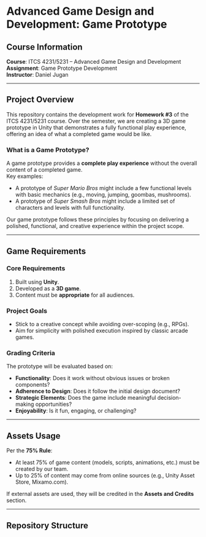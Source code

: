 # Advanced Game Design and Development: Game Prototype

## Course Information
**Course**: ITCS 4231/5231 – Advanced Game Design and Development  
**Assignment**: Game Prototype Development  
**Instructor**: Daniel Jugan

---

## Project Overview
This repository contains the development work for **Homework #3** of the ITCS 4231/5231 course. Over the semester, we are creating a 3D game prototype in Unity that demonstrates a fully functional play experience, offering an idea of what a completed game would be like.

### What is a Game Prototype?
A game prototype provides a **complete play experience** without the overall content of a completed game.  
Key examples:  
- A prototype of *Super Mario Bros* might include a few functional levels with basic mechanics (e.g., moving, jumping, goombas, mushrooms).  
- A prototype of *Super Smash Bros* might include a limited set of characters and levels with full functionality.

Our game prototype follows these principles by focusing on delivering a polished, functional, and creative experience within the project scope.

---

## Game Requirements
### Core Requirements
1. Built using **Unity**.  
2. Developed as a **3D game**.  
3. Content must be **appropriate** for all audiences.  

### Project Goals
- Stick to a creative concept while avoiding over-scoping (e.g., RPGs).  
- Aim for simplicity with polished execution inspired by classic arcade games.  

### Grading Criteria
The prototype will be evaluated based on:
- **Functionality**: Does it work without obvious issues or broken components?  
- **Adherence to Design**: Does it follow the initial design document?  
- **Strategic Elements**: Does the game include meaningful decision-making opportunities?  
- **Enjoyability**: Is it fun, engaging, or challenging?  

---

## Assets Usage
Per the **75% Rule**:
- At least 75% of game content (models, scripts, animations, etc.) must be created by our team.  
- Up to 25% of content may come from online sources (e.g., Unity Asset Store, Mixamo.com).  

If external assets are used, they will be credited in the **Assets and Credits** section.

---

## Repository Structure
